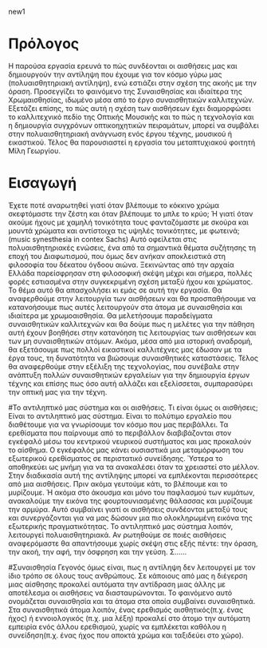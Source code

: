 new1
# Πρόλογος
Η παρούσα εργασία ερευνά το πώς συνδέονται οι αισθήσεις μας και δημιουργούν την αντίληψη που έχουμε για τον κόσμο γύρω μας (πολυαισθητηριακή αντίληψη), ενώ εστιάζει στην σχέση της ακοής με την όραση. Προσεγγίζει το φαινόμενο της Συναισθησίας και ιδιαίτερα της Χρωμαισθησίας, ιδωμένο μέσα από το έργο συναισθητικών καλλιτεχνών. Εξετάζει επίσης, το πώς αυτή η σχέση των αισθήσεων έχει διαμορφώσει το καλλιτεχνικό πεδίο της Οπτικής Μουσικής και το πώς η τεχνολογία και η δημιουργία συγχρόνων οπτικοηχητικών πειραμάτων, μπορεί να συμβάλει στην πολυαισθητηριακή ανάγνωση ενός έργου τέχνης, μουσικού ή εικαστικού. Τέλος θα παρουσιαστεί η εργασία του μεταπτυχιακού φοιτητή Μίλη Γεωργίου.
# Εισαγωγή
Έχετε ποτέ αναρωτηθεί γιατί όταν βλέπουμε το κόκκινο χρώμα σκεφτόμαστε την ζέστη και όταν βλέπουμε το μπλε το κρύο; Ή γιατί όταν ακούμε ήχους με χαμηλή τονικότητα τους φανταζόμαστε  με  σκούρα και μουντά χρώματα και αντίστοιχα τις υψηλές τονικότητες, με φωτεινά;
(music synesthesia in contex Sachs)   Αυτό οφείλεται στις πολυαισθητηριακές ενώσεις, ένα από τα σημαντικά θέματα συζήτησης τη εποχή του Διαφωτισμού, που όμως δεν ανήκαν αποκλειστικά στη φιλοσοφία του δέκατου όγδοου αιώνα. Ξεκινώντας από την αρχαία Ελλάδα παρείσφρησαν στη φιλοσοφική σκέψη μέχρι και σήμερα, πολλές φορές εστιασμένα στην συγκεκριμένη σχέση μεταξύ ήχου και χρώματος.
Το θέμα αυτό θα απασχολήσει κι εμάς σε αυτή την εργασία. Θα αναφερθούμε στην λειτουργία των αισθήσεων και θα προσπαθήσουμε να κατανοήσουμε πως αυτές λειτουργούν στα άτομα με συναισθησία και ιδιαίτερα με χρωμοαισθησία. Θα μελετήσουμε παραδείγματα συναισθητικών καλλιτεχνών και θα δούμε πως η μελέτες για την πάθηση αυτή έχουν βοηθήσει στην κατανόηση τις λειτουργίας των αισθήσεων και των μη συναισθητικών ατόμων. Ακόμα, μέσα από μια ιστορική αναδρομή, θα εξετάσουμε πως πολλοί εικαστικοί καλλιτέχνες μας έδωσαν με τα έργα τους, τη δυνατότητα να βιώσουμε συναισθητικές καταστάσεις. Τέλος θα αναφερθούμε στην εξέλιξη της τεχνολογίας, που συνέβαλε στην ανάπτυξη πολλών συναισθητικών εργαλείων για την δημιουργία έργων τέχνης και επίσης πως όσο αυτή αλλάζει και εξελίσσεται, συμπαρασύρει την οπτική μας για την τέχνη.

#Το αντιληπτικό μας σύστημα και οι αισθήσεις.
Τι είναι όμως οι αισθήσεις; Είναι το αντιληπτικό μας σύστημα. Είναι το πολύτιμο εργαλείο που διαθέτουμε για να γνωρίσουμε τον κόσμο που μας περιβάλλει. Τα ερεθίσματα που παίρνουμε από το περιβάλλον διαβιβάζονται στον εγκέφαλό μέσω του κεντρικού νευρικού συστήματος και μας προκαλούν το αίσθημα.  Ο εγκέφαλός μας κάνει ουσιαστικά μια μεταμόρφωση του εξωτερικού ερεθίσματος σε περιστατικό συνείδησης. Ύστερα το αποθηκεύει ως μνήμη για να τα ανακαλέσει όταν τα χρειαστεί στο μέλλον. Στην διαδικασία αυτή της αντίληψης μπορεί να εμπλέκονται περισσότερες από μια αισθήσεις. Πριν ακόμα γευτούμε κάτι, το βλέπουμε και το μυρίζουμε. Ή ακόμα στο άκουσμα και μόνο του παφλασμού των κυμάτων, ανακαλούμε την εικόνα της φουρτουνιασμένης θάλασσας και μυρίζουμε την αρμύρα. Αυτό συμβαίνει γιατί οι αισθήσεις συνδέονται μεταξύ τους και συνεργάζονται για να μας δώσουν μια πιο ολοκληρωμένη εικόνα της εξωτερικής πραγματικότητας. Το αντιληπτικό μας σύστημα λοιπόν, λειτουργεί πολυαισθητηριακά.
Αν ρωτηθούμε σε ποιές αισθήσεις αναφερόμαστε θα απαντήσουμε χωρίς σκέψη στις εξής πέντε: την όραση, την ακοή, την αφή, την όσφρηση και την γεύση. Σ…...



#Συναισθησία
Γεγονός όμως είναι, πως η αντίληψη δεν λειτουργεί με τον ίδιο τρόπο σε όλους τους ανθρώπους. Σε κάποιους από μας η διέγερση μιας αίσθησης προκαλεί αυτόματα την αντίδραση μιας άλλης με αποτέλεσμα οι αισθήσεις να διασταυρώνονται. Το φαινόμενο αυτό ονομάζεται συναισθησία και τα άτομα στα οποία συμβαίνει συναισθητικά. Στα συναισθητικά άτομα λοιπόν, ένας ερεθισμός αισθητικός(π.χ. ένας ήχος) ή εννοιολογικός (π.χ. μια λέξη) προκαλεί στο άτομο την αυτόματη εμπειρία ενός άλλου ερεθισμού, χωρίς να εμπλέκεται καθόλου η συνείδηση(π.χ. ένας ήχος που αποκτά χρώμα και ταξιδεύει στο χώρο).
